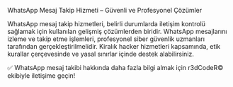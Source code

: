WhatsApp Mesaj Takip Hizmeti – Güvenli ve Profesyonel Çözümler

WhatsApp mesaj takip hizmetleri, belirli durumlarda iletişim kontrolü sağlamak için kullanılan gelişmiş çözümlerden biridir. WhatsApp mesajlarını izleme ve takip etme işlemleri, profesyonel siber güvenlik uzmanları tarafından gerçekleştirilmelidir. Kiralık hacker hizmetleri kapsamında, etik kurallar çerçevesinde ve yasal sınırlar içinde destek alabilirsiniz.

✅ WhatsApp mesaj takibi hakkında daha fazla bilgi almak için r3dCodeR© ekibiyle iletişime geçin!

